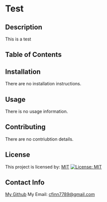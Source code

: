 # Test

  ## Description
  This is a test

  ## Table of Contents
  []()

  ## Installation
  There are no installation instructions.

  ## Usage
  There is no usage information.

  ## Contributing
  There are no contriubtion details.

  ## License
  
  This project is licensed by: [MIT](https://opensource.org/licenses/MIT) [![License: MIT](https://img.shields.io/badge/License-MIT-yellow.svg)](https://opensource.org/licenses/MIT)

  ## Contact Info
  [My Github](https://github.com/cfinn7789)
  My Email: cfinn7789@gmail.com
